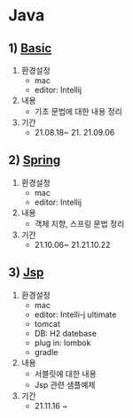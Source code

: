 # Java
## 1) [Basic](./basic/)
1. 환경설정
    - mac
    - editor: Intellij 
2. 내용
   - 기초 문법에 대한 내용 정리
3. 기간
   - 21.08.18~ 21. 21.09.06

## 2) [Spring](./spring/)
1. 환경설정
    - mac
    - editor: Intellij 
2. 내용
   - 객체 지향, 스프링 문법 정리
3. 기간
   - 21.10.06~ 21.21.10.22

## 3) [Jsp](./jsp/)
1. 환경설정
    - mac
    - editor: Intelli-j ultimate 
    - tomcat
    - DB: H2 datebase
    - plug in: lombok
    - gradle
2. 내용
   - 서블릿에 대한 내용
   - Jsp 관련 샘플예제
3. 기간
   - 21.11.16 ~ 